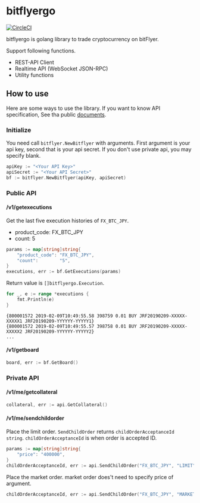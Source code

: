 bitflyergo
===========

[![CircleCI](https://circleci.com/gh/mitsutoshi/bitflyergo.svg?style=svg)](https://circleci.com/gh/mitsutoshi/bitflyergo)

bitflyergo is golang library to trade cryptocurrency on bitFlyer.

Support following functions.

* REST-API Client
* Realtime API (WebSocket JSON-RPC)
* Utility functions

## How to use

Here are some ways to use the library. If you want to know API specification, See tha public [documents](https://lightning.bitflyer.com/docs).

### Initialize

You need call `bitflyer.NewBitflyer` with arguments. First argument is your api key, second that is your api secret. If you don't use private api, you may specify blank.

```go
apiKey := "<Your API Key>"
apiSecret := "<Your API Secret>"
bf := bitflyer.NewBitflyer(apiKey, apiSecret)
```

### Public API

#### /v1/getexecutions

Get the last five execution histories of `FX_BTC_JPY`.

* product_code: FX_BTC_JPY
* count: 5

```go
params := map[string]string{
    "product_code": "FX_BTC_JPY",
    "count":        "5",
}
executions, err := bf.GetExecutions(params)
```

Return value is `[]bitflyergo.Execution`. 

```go
for _, e := range *executions {
    fmt.Println(e)
}
```

```
{800001572 2019-02-09T10:49:55.58 398759 0.01 BUY JRF20190209-XXXXX-XXXXX1 JRF20190209-YYYYYY-YYYYY1}
{800001572 2019-02-09T10:49:55.57 398758 0.01 BUY JRF20190209-XXXXX-XXXXX2 JRF20190209-YYYYYY-YYYYY2}
...
```

#### /v1/getboard

```go
board, err := bf.GetBoard()
```

### Private API

#### /v1/me/getcollateral

```go
collateral, err := api.GetCollateral()
```

#### /v1/me/sendchildorder

Place the limit order. `SendChildOrder` returns `childOrderAcceptanceId string`. `childOrderAcceptanceId` is when order is accepted ID.

```go
params := map[string]string{
    "price": "400000",
}
childOrderAcceptanceId, err := api.SendChildOrder("FX_BTC_JPY", "LIMIT", "BUY", 0.01, params)
```

Place the market order. market order does't need to specify price of argument.

```go
childOrderAcceptanceId, err := api.SendChildOrder("FX_BTC_JPY", "MARKET", "BUY", 0.01, nil)
```
